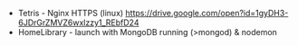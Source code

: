 - Tetris - Nginx HTTPS (linux) https://drive.google.com/open?id=1gyDH3-6JDrGrZMVZ6wxlzzy1_REbfD24
- HomeLibrary - launch with MongoDB running (>mongod) & nodemon 
